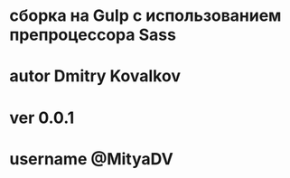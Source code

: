 # сборка на Gulp с использованием препроцессора Sass
# autor Dmitry Kovalkov
# ver 0.0.1
# username @MityaDV
